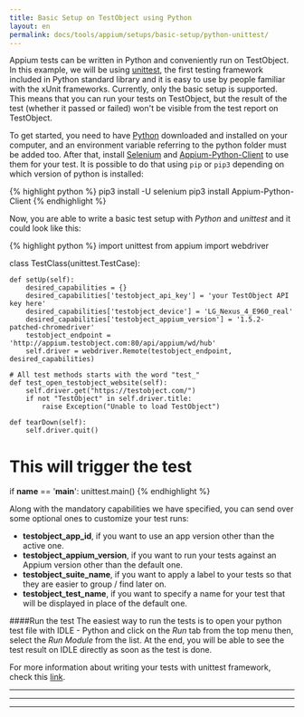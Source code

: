 ```yaml
---
title: Basic Setup on TestObject using Python
layout: en
permalink: docs/tools/appium/setups/basic-setup/python-unittest/
---
```

Appium tests can be written in Python and conveniently run on TestObject. In this example, we will be using <a href="https://docs.python.org/2/library/unittest.html" target="blank">unittest</a>, the first testing framework included in Python standard library and it is easy to use by people familiar with the xUnit frameworks. Currently, only the basic setup is supported. This means that you can run your tests on TestObject, but the result of the test (whether it passed or failed) won't be visible from the test report on TestObject.

To get started, you need to have <a href="https://www.python.org/downloads/" target="blank">Python</a> downloaded and installed on your computer, and an environment variable referring to the python folder must be added too.
After that, install <a href="https://pypi.python.org/pypi/selenium" target="blank">Selenium</a> and <a href="https://github.com/appium/python-client" target="blank">Appium-Python-Client</a> to use them for your test. It is possible to do that using `pip` or `pip3` depending on which version of python is installed:

{% highlight python %}
pip3 install -U selenium
pip3 install Appium-Python-Client
{% endhighlight %}

Now, you are able to write a basic test setup with *Python* and *unittest* and it could look like this:

{% highlight python %}
import unittest
from appium import webdriver

class TestClass(unittest.TestCase):

    def setUp(self):
        desired_capabilities = {}
        desired_capabilities['testobject_api_key'] = 'your TestObject API key here'
        desired_capabilities['testobject_device'] = 'LG_Nexus_4_E960_real'
        desired_capabilities['testobject_appium_version'] = '1.5.2-patched-chromedriver'
        testobject_endpoint = 'http://appium.testobject.com:80/api/appium/wd/hub'
        self.driver = webdriver.Remote(testobject_endpoint, desired_capabilities)

    # All test methods starts with the word "test_"
    def test_open_testobject_website(self):
        self.driver.get("https://testobject.com/")
        if not "TestObject" in self.driver.title:
            raise Exception("Unable to load TestObject")

    def tearDown(self):
        self.driver.quit()

# This will trigger the test
if __name__ == '__main__':
    unittest.main()
{% endhighlight %}

Along with the mandatory capabilities we have specified, you can send over some optional ones to customize your test runs:

* **testobject_app_id**, if you want to use an app version other than the active one.
* **testobject_appium_version**, if you want to run your tests against an Appium version other than the default one.
* **testobject_suite_name**, if you want to apply a label to your tests so that they are easier to group / find later on.
* **testobject_test_name**, if you want to specify a name for your test that will be displayed in place of the default one.

####Run the test
The easiest way to run the tests is to open your python test file with IDLE - Python and click on the *Run* tab from the top menu then, select the *Run Module* from the list. At the end, you will be able to see the test result on IDLE directly as soon as the test is done. 

For more information about writing your tests with unittest framework, check this <a href="https://docs.python.org/2/library/unittest.html" target="blank">link</a>.

***
***
***
